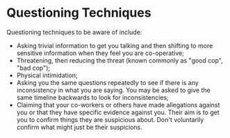 [Title]: # (Les techniques d’interrogatoires)
[Order]: # (3)

# Questioning Techniques

Questioning techniques to be aware of include:

*   Asking trivial information to get you talking and then shifting to more sensitive information when they feel you are co-operative;
*   Threatening, then reducing the threat (known commonly as "good cop", "bad cop");
*   Physical intimidation;
*   Asking you the same questions repeatedly to see if there is any inconsistency in what you are saying. You may be asked to give the same timeline backwards to look for inconsistencies;
*   Claiming that your co-workers or others have made allegations against you or that they have specific evidence against you. Their aim is to get you to confirm things they are suspicious about. Don't voluntarily confirm what might just be their suspicions.
